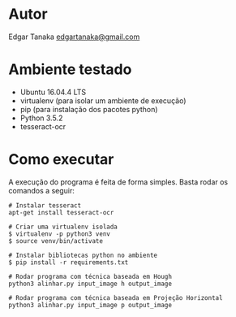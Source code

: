 # Autor
Edgar Tanaka <edgartanaka@gmail.com>

# Ambiente testado

- Ubuntu 16.04.4 LTS
- virtualenv (para isolar um ambiente de execução)
- pip (para instalação dos pacotes python)
- Python 3.5.2
- tesseract-ocr

# Como executar

A execução do programa é feita de forma simples. Basta rodar os comandos a seguir:
```
# Instalar tesseract
apt-get install tesseract-ocr

# Criar uma virtualenv isolada
$ virtualenv -p python3 venv
$ source venv/bin/activate

# Instalar bibliotecas python no ambiente
$ pip install -r requirements.txt

# Rodar programa com técnica baseada em Hough
python3 alinhar.py input_image h output_image

# Rodar programa com técnica baseada em Projeção Horizontal
python3 alinhar.py input_image p output_image
```
